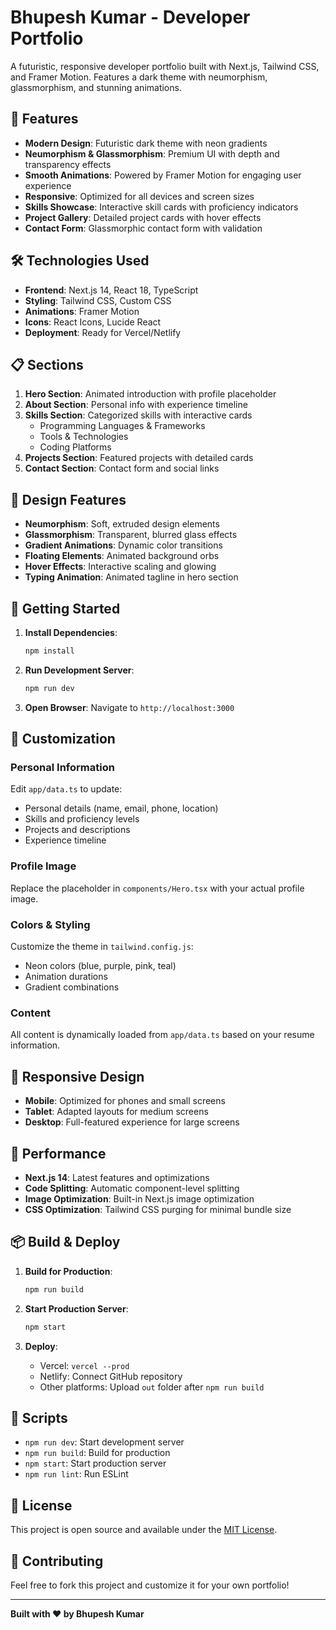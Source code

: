 # Bhupesh Kumar - Developer Portfolio

A futuristic, responsive developer portfolio built with Next.js, Tailwind CSS, and Framer Motion. Features a dark theme with neumorphism, glassmorphism, and stunning animations.

## 🚀 Features

- **Modern Design**: Futuristic dark theme with neon gradients
- **Neumorphism & Glassmorphism**: Premium UI with depth and transparency effects
- **Smooth Animations**: Powered by Framer Motion for engaging user experience
- **Responsive**: Optimized for all devices and screen sizes
- **Skills Showcase**: Interactive skill cards with proficiency indicators
- **Project Gallery**: Detailed project cards with hover effects
- **Contact Form**: Glassmorphic contact form with validation

## 🛠️ Technologies Used

- **Frontend**: Next.js 14, React 18, TypeScript
- **Styling**: Tailwind CSS, Custom CSS
- **Animations**: Framer Motion
- **Icons**: React Icons, Lucide React
- **Deployment**: Ready for Vercel/Netlify

## 📋 Sections

1. **Hero Section**: Animated introduction with profile placeholder
2. **About Section**: Personal info with experience timeline
3. **Skills Section**: Categorized skills with interactive cards
   - Programming Languages & Frameworks
   - Tools & Technologies  
   - Coding Platforms
4. **Projects Section**: Featured projects with detailed cards
5. **Contact Section**: Contact form and social links

## 🎨 Design Features

- **Neumorphism**: Soft, extruded design elements
- **Glassmorphism**: Transparent, blurred glass effects
- **Gradient Animations**: Dynamic color transitions
- **Floating Elements**: Animated background orbs
- **Hover Effects**: Interactive scaling and glowing
- **Typing Animation**: Animated tagline in hero section

## 🚀 Getting Started

1. **Install Dependencies**:
   ```bash
   npm install
   ```

2. **Run Development Server**:
   ```bash
   npm run dev
   ```

3. **Open Browser**:
   Navigate to `http://localhost:3000`

## 📝 Customization

### Personal Information
Edit `app/data.ts` to update:
- Personal details (name, email, phone, location)
- Skills and proficiency levels
- Projects and descriptions
- Experience timeline

### Profile Image
Replace the placeholder in `components/Hero.tsx` with your actual profile image.

### Colors & Styling
Customize the theme in `tailwind.config.js`:
- Neon colors (blue, purple, pink, teal)
- Animation durations
- Gradient combinations

### Content
All content is dynamically loaded from `app/data.ts` based on your resume information.

## 📱 Responsive Design

- **Mobile**: Optimized for phones and small screens
- **Tablet**: Adapted layouts for medium screens  
- **Desktop**: Full-featured experience for large screens

## 🎯 Performance

- **Next.js 14**: Latest features and optimizations
- **Code Splitting**: Automatic component-level splitting
- **Image Optimization**: Built-in Next.js image optimization
- **CSS Optimization**: Tailwind CSS purging for minimal bundle size

## 📦 Build & Deploy

1. **Build for Production**:
   ```bash
   npm run build
   ```

2. **Start Production Server**:
   ```bash
   npm start
   ```

3. **Deploy**: 
   - Vercel: `vercel --prod`
   - Netlify: Connect GitHub repository
   - Other platforms: Upload `out` folder after `npm run build`

## 🔧 Scripts

- `npm run dev`: Start development server
- `npm run build`: Build for production
- `npm start`: Start production server
- `npm run lint`: Run ESLint

## 📄 License

This project is open source and available under the [MIT License](LICENSE).

## 🤝 Contributing

Feel free to fork this project and customize it for your own portfolio!

---

**Built with ❤️ by Bhupesh Kumar**